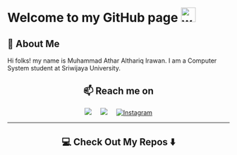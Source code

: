 # Welcome to my GitHub page  <img src="https://raw.githubusercontent.com/arasgungore/arasgungore/main/gifs/waving_hand.gif" alt="welcome" width="33" height="33" />

## 👤 About Me

Hi folks! my name is Muhammad Athar Althariq Irawan. I am a Computer System student at Sriwijaya University.

<h2  align="center">📫 Reach me on</h2>
<p align="center">
  <a target="_blank" href="https://www.linkedin.com/in/atharalthariq/"><img src="https://img.shields.io/badge/linkedin-%230077B5.svg?&style=for-the-badge&logo=linkedin&logoColor=white" /></a>&nbsp;&nbsp;&nbsp;&nbsp;
  <a target="_blank" href="mailto:atharalthariq03@gmail.com?subject=Hello%20Yuansheva,%20From%20Github"><img src="https://img.shields.io/badge/gmail-%23D14836.svg?&style=for-the-badge&logo=gmail&logoColor=white" /></a>&nbsp;&nbsp;&nbsp;&nbsp;
  <a target="_blank" href="https://www.instagram.com/atharalthrq">
    <img src="https://img.shields.io/badge/Instagram-%231DA1F2.svg?style=for-the-badge&logo=Instagram&logoColor=white" alt="Instagram">
  </a> 
</p>

<hr>

<h2  align="center">💻 Check Out My Repos ⬇️ </h2>

